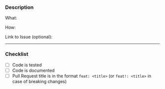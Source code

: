 ### Description

What:

How:

Link to Issue (optional):

---

### Checklist

- [ ] Code is tested
- [ ] Code is documented
- [ ] Pull Request title is in the format `feat: <title>` (or `feat!: <title>` in case of breaking changes)
